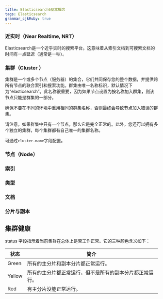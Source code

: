 ```yaml
---
title: Elasticsearch6基本概念
tags: Elasticsearch
grammar_cjkRuby: true
---
```


### 近实时（Near Realtime, NRT）
Elasticsearch是一个近乎实时的搜索平台。这意味着从索引文档到可搜索文档的时间有一点延迟（通常是一秒）。
### 集群（Cluster ）

集群是一个或多个节点（服务器）的集合，它们共同保存您的整个数据，并提供跨所有节点的联合索引和搜索功能。群集由唯一名称标识，默认情况下为“elasticsearch”。此名称很重要，因为如果节点设置为按名称加入群集，则该节点只能是群集的一部分。

确保不要在不同的环境中重用相同的群集名称，否则最终会导致节点加入错误的群集。

请注意，如果群集中只有一个节点，那么它是完全正常的。此外，您还可以拥有多个独立的集群，每个集群都有自己唯一的集群名称。

可通过```cluster.name```字段配置。

### 节点（Node）

### 索引

### 类型

### 文档

### 分片与副本


## 集群健康
status 字段指示着当前集群在总体上是否工作正常。它的三种颜色含义如下：

| 状态 | 简介|
| --- | --- |
| Green | 所有的主分片和副本分片都正常运行。 |
| Yellow |  所有的主分片都正常运行，但不是所有的副本分片都正常运行。 |
| Red |  有主分片没能正常运行。|





